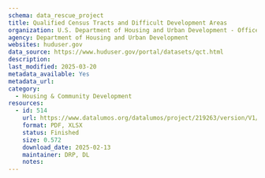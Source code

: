 ```yaml
---
schema: data_rescue_project 
title: Qualified Census Tracts and Difficult Development Areas
organization: U.S. Department of Housing and Urban Development - Office of Policy Development and Research
agency: Department of Housing and Urban Development
websites: huduser.gov
data_source: https://www.huduser.gov/portal/datasets/qct.html
description: 
last_modified: 2025-03-20
metadata_available: Yes
metadata_url: 
category:
  - Housing & Community Development 
resources:
  - id: 514
    url: https://www.datalumos.org/datalumos/project/219263/version/V1/view
    format: PDF, XLSX
    status: Finished
    size: 0.572
    download_date: 2025-02-13
    maintainer: DRP, DL
    notes: 
---
```

